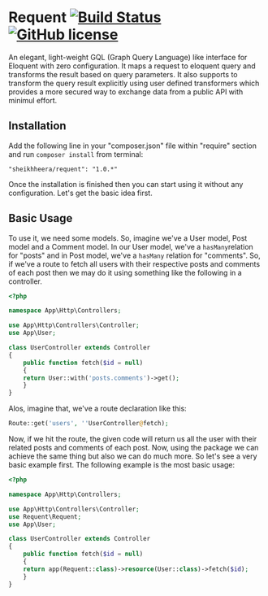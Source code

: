 # Requent [![Build Status](https://travis-ci.org/heera/requent.svg?branch=master)](https://travis-ci.org/heera/requent) [![GitHub license](https://img.shields.io/badge/license-MIT-blue.svg)](https://raw.githubusercontent.com/heera/requent/master/LICENSE)

An elegant, light-weight GQL (Graph Query Language) like interface for Eloquent with zero configuration. It maps a request to eloquent query and transforms the result based on query parameters. It also supports to transform the query result explicitly using user defined transformers which provides a more secured way to exchange data from a public API with minimul effort.

## Installation

Add the following line in your "composer.json" file within "require" section and run `composer install` from terminal:

    "sheikhheera/requent": "1.0.*"

Once the installation is finished then you can start using it without any configuration. Let's get the basic idea first.

## Basic Usage

To use it, we need some models. So, imagine we've a User model, Post model and a Comment model. In our User model, we've a `hasMany`relation for "posts" and in Post model, we've a `hasMany` relation for "comments". So, if we've a route to fetch all users with their respective posts and comments of each post then we may do it using something like the following in a controller.

```php
<?php

namespace App\Http\Controllers;

use App\Http\Controllers\Controller;
use App\User;

class UserController extends Controller
{
    public function fetch($id = null)
    {
	return User::with('posts.comments')->get();
    }
}
```

Alos, imagine that, we've a route declaration like this:

```php
Route::get('users', ''UserController@fetch);
```

Now, if we hit the route, the given code will return us all the user with their related posts and comments of each post. Now, using the package we can achieve the same thing but also we can do much more. So let's see a very basic example first. The following example is the most basic usage:

```php
<?php

namespace App\Http\Controllers;

use App\Http\Controllers\Controller;
use Requent\Requent;
use App\User;

class UserController extends Controller
{
    public function fetch($id = null)
    {
	return app(Requent::class)->resource(User::class)->fetch($id);
    }
}
```
